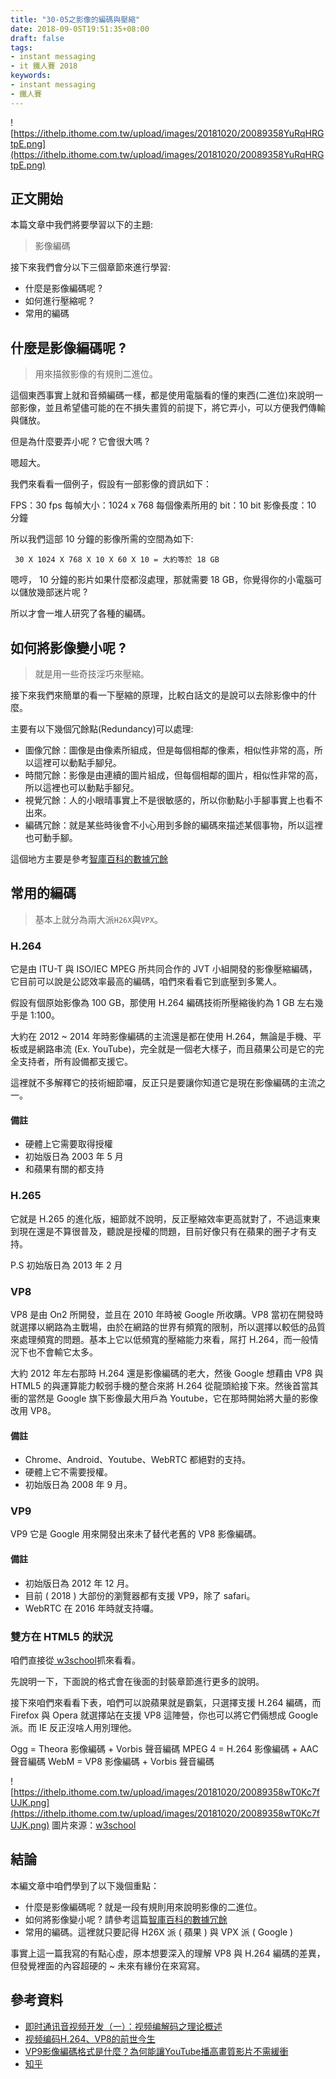 ```yaml
---
title: "30-05之影像的編碼與壓縮"
date: 2018-09-05T19:51:35+08:00
draft: false
tags: 
- instant messaging   
- it 鐵人賽 2018
keywords:
- instant messaging 
- 鐵人賽
---
```



![https://ithelp.ithome.com.tw/upload/images/20181020/20089358YuRqHRGtpE.png](https://ithelp.ithome.com.tw/upload/images/20181020/20089358YuRqHRGtpE.png)

## 正文開始

本篇文章中我們將要學習以下的主題:

> 影像編碼

接下來我們會分以下三個章節來進行學習:

* 什麼是影像編碼呢 ?
* 如何進行壓縮呢 ?
* 常用的編碼

## 什麼是影像編碼呢 ?

> 用來描敘影像的有規則二進位。

這個東西事實上就和音頻編碼一樣，都是使用電腦看的懂的東西(二進位)來說明一部影像，並且希望儘可能的在不損失畫質的前提下，將它弄小，可以方便我們傳輸與儲放。

但是為什麼要弄小呢 ? 它會很大嗎 ?

嗯超大。

我們來看看一個例子，假設有一部影像的資訊如下：

FPS：30 fps
每幀大小：1024 x 768
每個像素所用的 bit：10 bit
影像長度：10 分鐘

所以我們這部 10 分鐘的影像所需的空間為如下:

```
 30 X 1024 X 768 X 10 X 60 X 10 = 大約等於 18 GB
```

嗯哼， 10 分鐘的影片如果什麼都沒處理，那就需要 18 GB，你覺得你的小電腦可以儲放幾部迷片呢 ?

所以才會一堆人研究了各種的編碼。

## 如何將影像變小呢 ?

> 就是用一些奇技淫巧來壓縮。

接下來我們來簡單的看一下壓縮的原理，比較白話文的是說可以去除影像中的什麼。

主要有以下幾個冗餘點(Redundancy)可以處理:

* 圖像冗餘：圖像是由像素所組成，但是每個相鄰的像素，相似性非常的高，所以這裡可以動點手腳兒。
* 時間冗餘：影像是由連續的圖片組成，但每個相鄰的圖片，相似性非常的高，所以這裡也可以動點手腳兒。
* 視覺冗餘：人的小眼晴事實上不是很敏感的，所以你動點小手腳事實上也看不出來。
* 編碼冗餘：就是某些時後會不小心用到多餘的編碼來描述某個事物，所以這裡也可動手腳。

這個地方主要是參考[智庫百科的數據冗餘](https://wiki.mbalib.com/wiki/%E6%95%B0%E6%8D%AE%E5%86%97%E4%BD%99)

## 常用的編碼

> 基本上就分為兩大派`H26X`與`VPX`。

### H.264
它是由 ITU-T 與 ISO/IEC MPEG 所共同合作的 JVT 小組開發的影像壓縮編碼，它目前可以說是公認效率最高的編碼，咱們來看看它到底壓到多驚人。

假設有個原始影像為 100 GB，那使用 H.264 編碼技術所壓縮後約為 1 GB 左右幾乎是 1:100。

大約在 2012 ~ 2014 年時影像編碼的主流還是都在使用 H.264，無論是手機、平板或是網路串流 (Ex. YouTube)，完全就是一個老大樣子，而且蘋果公司是它的完全支持者，所有設備都支援它。

這裡就不多解釋它的技術細節囉，反正只是要讓你知道它是現在影像編碼的主流之一。

#### 備註

* 硬體上它需要取得授權
*  初始版日為 2003 年 5 月
* 和蘋果有關的都支持

### H.265
它就是 H.265 的進化版，細節就不說明，反正壓縮效率更高就對了，不過這東東到現在還是不算很普及，聽說是授權的問題，目前好像只有在蘋果的圈子才有支持。

P.S 初始版日為 2013 年 2 月

### VP8
VP8 是由 On2 所開發，並且在 2010 年時被 Google 所收購。VP8 當初在開發時就選擇以網路為主戰場，由於在網路的世界有頻寬的限制，所以選擇以較低的品質來處理頻寬的問題。基本上它以低頻寬的壓縮能力來看，屌打 H.264，而一般情況下也不會輸它太多。

大約 2012 年左右那時 H.264 還是影像編碼的老大，然後 Google 想藉由 VP8 與 HTML5 的與運算能力較弱手機的整合來將 H.264 從龍頭給接下來。然後首當其衝的當然是 Google 旗下影像最大用戶為 Youtube，它在那時開始將大量的影像改用 VP8。

#### 備註

* Chrome、Android、Youtube、WebRTC 都絕對的支持。
* 硬體上它不需要授權。
* 初始版日為 2008 年 9 月。

### VP9
VP9 它是 Google 用來開發出來未了替代老舊的 VP8 影像編碼。

#### 備註

* 初始版日為 2012 年 12 月。
* 目前 ( 2018 ) 大部份的瀏覽器都有支援 VP9，除了 safari。
* WebRTC 在 2016 年時就支持囉。


### 雙方在 HTML5 的狀況
咱們直接從[ w3school](http://www.w3school.com.cn/html5/html_5_video.asp)抓來看看。

先說明一下，下面說的格式會在後面的封裝章節進行更多的說明。

接下來咱們來看看下表，咱們可以說蘋果就是霸氣，只選擇支援 H.264 編碼，而 Firefox 與 Opera 就選擇站在支援 VP8 這陣營，你也可以將它們倆想成 Google 派。而 IE 反正沒啥人用別理他。 

Ogg = Theora 影像編碼 + Vorbis 聲音編碼
MPEG 4 = H.264 影像編碼 + AAC 聲音編碼
WebM = VP8 影像編碼 + Vorbis 聲音編碼

![https://ithelp.ithome.com.tw/upload/images/20181020/20089358wT0Kc7fUJK.png](https://ithelp.ithome.com.tw/upload/images/20181020/20089358wT0Kc7fUJK.png)
圖片來源：[w3school](https://www.evernote.com/OutboundRedirect.action?dest=http%3A%2F%2Fwww.w3school.com.cn%2Fhtml5%2Fhtml_5_video.asp)

## 結論

本編文章中咱們學到了以下幾個重點：
* 什麼是影像編碼呢 ? 就是一段有規則用來說明影像的二進位。
* 如何將影像變小呢 ? 請參考這篇[智庫百科的數據冗餘](https://wiki.mbalib.com/wiki/%E6%95%B0%E6%8D%AE%E5%86%97%E4%BD%99)
* 常用的編碼。這裡就只要記得 H26X 派 ( 蘋果 ) 與 VPX 派 ( Google )

事實上這一篇我寫的有點心虛，原本想要深入的理解 VP8 與 H.264 編碼的差異，但發覺裡面的內容超硬的 ~ 未來有緣份在來寫寫。

## 參考資料

* [即时通讯音视频开发（一）：视频编解码之理论概述](http://www.52im.net/thread-228-1-1.html)
* [视频编码H.264、VP8的前世今生](http://www.52im.net/thread-274-1-1.html)
* [VP9影像編碼格式是什麼？為何能讓YouTube播高畫質影片不需緩衝](https://www.techbang.com/posts/23050-vp9-image-coding-so-that-youtube-plays-hd-videos-without-buffering-time)
* [知乎](https://www.zhihu.com/question/23194589)

